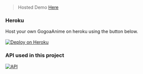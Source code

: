 > Hosted Demo [Here](https://gogoanimetv.ga/)

### Heroku
Host your own GogoaAnime on heroku using the button below.\
<br/>
[![Deploy on Heroku](https://www.herokucdn.com/deploy/button.svg)](https://heroku.com/deploy?template=https://github.com/shashankktiwariii/gogoanime-clone/tree/main)

### API used in this project
[![API](https://gogoanimetv.ga/img/logo.png)](https://github.com/shashankktiwariii/gogoanime-api.git)


